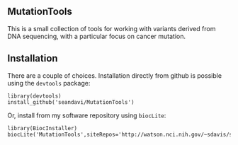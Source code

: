 ## MutationTools

This is a small collection of tools for working with variants derived from DNA
sequencing, with a particular focus on cancer mutation.

## Installation

There are a couple of choices.  Installation directly from github is possible using the `devtools` package:

    library(devtools)
	install_github('seandavi/MutationTools')

Or, install from my software repository using `biocLite`:

    library(BiocInstaller)
	biocLite('MutationTools',siteRepos='http://watson.nci.nih.gov/~sdavis/software/R',type='source')
